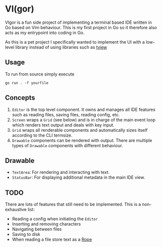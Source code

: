 # VI(gor)

VIgor is a fun side project of implementing a terminal based IDE written in Go based on Vim behaviour. This is my first project in Go so it therefore also acts as my entrypoint into coding in Go.


As this is a pet project I specifically wanted to implement the UI with a low-level library instead of using libraries such as [tview](https://github.com/rivo/tview)

## Usage
To run from source simply execute

`go run . -f yourfile`

## Concepts
1. `Editor` is the top level component. It owns and manages all IDE features such as reading files, saving files, reading config, etc.
2. `Screen` wraps a `Grid` (see below) and is in charge of the main event loop which renders text output and deals with key input.
3. `Grid` wraps all renderable components and automatically sizes itself according to the CLI termsize.
4. `Drawable` components can be rendered with output. There are multiple types of `Drawable` components with different behaviour.

## Drawable
* `TextArea`: For rendering and interacting with text.
* `StatusBar`: For displaying additional metadata in the main IDE view.

## TODO
There are lots of features that still need to be implemented. This is a non-exhaustive list:
* Reading a config when initiating the `Editor`
* Inserting and removing characters
* Navigating between files
* Saving to disk
* When reading a file store text as a [Rope](https://en.wikipedia.org/wiki/Rope_(data_structure))
